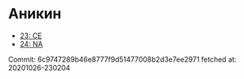# Аникин
- [23: CE](23.md)
- [24: NA](24.md)

Commit: 6c9747289b46e8777f9d51477008b2d3e7ee2971
 fetched at: 20201026-230204
